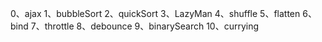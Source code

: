 0、ajax
1、bubbleSort
2、quickSort
3、LazyMan
4、shuffle
5、flatten
6、bind
7、throttle
8、debounce
9、binarySearch
10、currying
